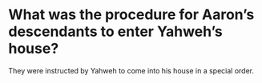 # What was the procedure for Aaron’s descendants to enter Yahweh’s house?

They were instructed by Yahweh to come into his house in a special order.
